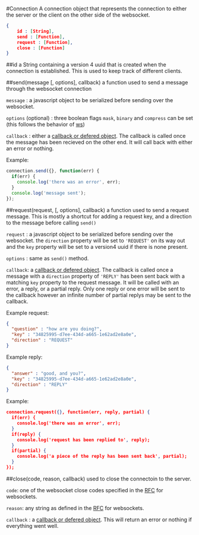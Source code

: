 #Connection
A connection object that represents the connection to either the server or the client on the other side of the websocket.
```JSON
{
    id : [String],
    send : [Function],
    request : [Function],
    close : [Function]
}
```

##id
a String containing a version 4 uuid that is created when the connection is established.
This is used to keep track of different clients.

##send(message [, options], callback)
 a function used to send a message through the websocket connection

`message` : a javascript object to be serialized before sending over the websocket.

`options` (optional) : three boolean flags `mask`, `binary` and `compress` can be set (this follows the behavior of [ws](https://github.com/websockets/ws/blob/master/doc/ws.md#websocketsenddata-options-callback))

`callback` : either a  [callback or defered object](gettingStarted/callbacksPromises/).  The callback is called once the message has been recieved on the other end.  It will call back with either an error or nothing.

Example:
```JAVASCRIPT
connection.send({}, function(err) {
  if(err) {
    console.log('there was an error', err);
  }
  console.log('message sent');
});
```

##request(request, [, options], callback)
a function used to send a request message.  This is mostly a shortcut for adding a request key, and a direction to the message before calling `send()`

`request` : a javascript object to be serialized before sending over the websocket.  the `direction` property will be set to `'REQUEST'` on its way out and the `key` property will be set to a version4 uuid if there is none present.

`options` : same as `send()` method.

`callback`: a [callback or defered object](gettingStarted/callbacksPromises/). The callback is called once a message with a `direction` property of `'REPLY'` has been sent back with a matching `key` property to the request message.  It will be called with an error, a reply, or a partial reply.  Only one reply or one error will be sent to the callback however an infinite number of partial replys may be sent to the callback.

Example request:
```JSON
{
  "question" : "how are you doing?",
  "key" : "34825995-d7ee-434d-a665-1e62ad2e8a0e",
  "direction" : "REQUEST"
}
```

Example reply:
```JSON
{
  "answer" : "good, and you?",
  "key" : "34825995-d7ee-434d-a665-1e62ad2e8a0e",
  "direction" : "REPLY"
}
```

Example:
```JSON
connection.request({}, function(err, reply, partial) {
  if(err) {
    console.log('there was an error', err);
  }
  if(reply) {
    console.log('request has been replied to', reply);
  }
  if(partial) {
    console.log('a piece of the reply has been sent back', partial);
  }
});
```

##close(code, reason, callback)
used to close the connectoin to the server.

`code`: one of the websocket close codes specified in the [RFC](https://tools.ietf.org/html/rfc6455#section-7.4.1) for websockets.

`reason`: any string as defined in the [RFC](https://tools.ietf.org/html/rfc6455#section-7.1.6) for websockets.

`callback` : a [callback or defered object](gettingStarted/callbacksPromises/). This will return an error or nothing if everything went well.